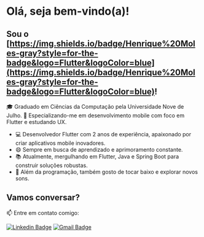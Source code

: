 # Olá, seja bem-vindo(a)!

## Sou o [https://img.shields.io/badge/Henrique%20Moles-gray?style=for-the-badge&logo=Flutter&logoColor=blue](https://img.shields.io/badge/Henrique%20Moles-gray?style=for-the-badge&logo=Flutter&logoColor=blue)!

🎓 Graduado em Ciências da Computação pela Universidade Nove de Julho.
📱 Especializando-me em desenvolvimento mobile com foco em Flutter e estudando UX.

- 💻 Desenvolvedor Flutter com 2 anos de experiência, apaixonado por criar aplicativos mobile inovadores.
- 😄 Sempre em busca de aprendizado e aprimoramento constante.
- 📚 Atualmente, mergulhando em Flutter, Java e Spring Boot para construir soluções robustas.
- 🎸 Além da programação, também gosto de tocar baixo e explorar novos sons.

## Vamos conversar?

📫 Entre em contato comigo:

[![Linkedin Badge](https://img.shields.io/badge/-LinkedIn-blue?style=flat-square&logo=Linkedin&logoColor=white&link=https://www.linkedin.com/in/henrique-moles/)](https://www.linkedin.com/in/henrique-moles/)
[![Gmail Badge](https://img.shields.io/badge/-Gmail-c14438?style=flat-square&logo=Gmail&logoColor=white&link=mailto:henriquemoles@gmail.com)](mailto:henriquemoles@gmail.com)
